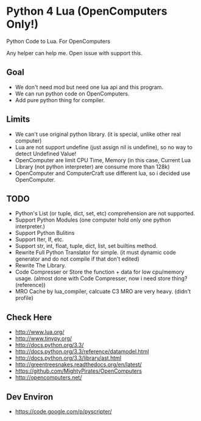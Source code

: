 Python 4 Lua (OpenComputers Only!)
==================================

Python Code to Lua. For OpenComputers

Any helper can help me. Open issue with support this.

## Goal
* We don't need mod but need one lua api and this program.
* We can run python code on OpenComputers.
* Add pure python thing for compiler.

## Limits
* We can't use original python library. (it is special, unlike other real computer)
* Lua are not support undefine (just assign nil is undefine), so no way to detect Undefined Value!
* OpenComputer are limit CPU Time, Memory (in this case, Current Lua Library (not python interpreter) are consume more than 128k)
* OpenComputer and ComputerCraft use different lua, so i decided use OpenComputer.

## TODO
* Python's List (or tuple, dict, set, etc) comprehension are not supported.
* Support Python Modules (one computer hold only one python interpreter.)
* Support Python Bulitins
* Support Iter, If, etc.
* Support str, int, float, tuple, dict, list, set builtins method.
* Rewrite Full Python Translator for simple. (it must dynamic code generator and do not compile if that don't edited)
* Rewrite The Library.
* Code Compresser or Store the function + data for low cpu/memory usage. (almost done with Code Compresser, now i need store thing? (reference))
* MRO Cache by lua_compiler, calcuate C3 MRO are very heavy. (didn't profile)

## Check Here
* http://www.lua.org/
* http://www.tinypy.org/
* http://docs.python.org/3.3/
* http://docs.python.org/3.3/reference/datamodel.html
* http://docs.python.org/3.3/library/ast.html
* http://greentreesnakes.readthedocs.org/en/latest/
* https://github.com/MightyPirates/OpenComputers
* http://opencomputers.net/

## Dev Environ
* https://code.google.com/p/pyscripter/
